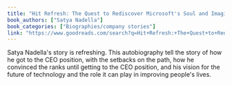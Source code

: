 ```yaml
---
title: "Hit Refresh: The Quest to Rediscover Microsoft's Soul and Imagine a Better Future for Everyone"
book_authors: ["Satya Nadella"]
book_categories: ["Biographies/company stories"]
link: "https://www.goodreads.com/search?q=Hit+Refresh:+The+Quest+to+Rediscover+Microsoft's+Soul+and+Imagine+a+Better+Future+for+Everyone+Satya+Nadella"
---
```


Satya Nadella's story is refreshing. This autobiography tell the story of how he got to the CEO position, with the setbacks on the path, how he convinced the ranks until getting to the CEO position, and his vision for the future of technology and the role it can play in improving people's lives.